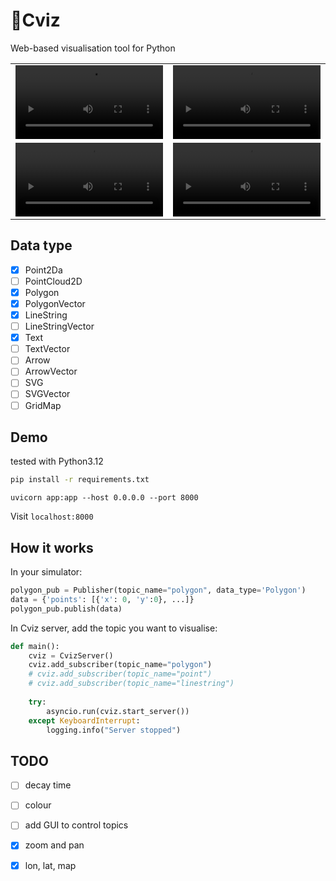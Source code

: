 # 👾Cviz 
Web-based visualisation tool for Python

<table style="width:100%; table-layout: fixed; border-collapse: collapse;">
  <tr>
    <td style="width: 50%;">
      <video src="https://github.com/user-attachments/assets/0bbb7911-3b68-49cb-8aa0-923fb4b55a2e" controls style="width: 100%;"></video>
    </td>
    <td style="width: 50%;">
      <video src="https://github.com/user-attachments/assets/f1e7431e-fa74-42c8-94ed-3c19645f5573" controls style="width: 100%;"></video>
    </td>
  </tr>
  <tr>
    <td style="width: 50%;">
      <video src="https://github.com/user-attachments/assets/78cd4763-3d5e-4d8d-a868-a443a2e0aeea" controls style="width: 100%;"></video>
    </td>
    <td style="width: 50%;">
      <video src="https://github.com/user-attachments/assets/ab5b0112-fe0f-410e-83ab-ccff1db41cb6" controls style="width: 100%;"></video>
    </td>
  </tr>
</table>





## Data type
- [x] Point2Da
- [ ] PointCloud2D
- [x] Polygon
- [x] PolygonVector
- [x] LineString
- [ ] LineStringVector
- [x] Text
- [ ] TextVector
- [ ] Arrow
- [ ] ArrowVector
- [ ] SVG
- [ ] SVGVector
- [ ] GridMap

## Demo
tested with Python3.12
```bash
pip install -r requirements.txt
```

```
uvicorn app:app --host 0.0.0.0 --port 8000
```

Visit `localhost:8000`

## How it works

In your simulator:
```python
polygon_pub = Publisher(topic_name="polygon", data_type='Polygon')
data = {'points': [{'x': 0, 'y':0}, ...]}
polygon_pub.publish(data)
```

In Cviz server, add the topic you want to visualise:
```python
def main():
    cviz = CvizServer()
    cviz.add_subscriber(topic_name="polygon")
    # cviz.add_subscriber(topic_name="point")
    # cviz.add_subscriber(topic_name="linestring")
    
    try:
        asyncio.run(cviz.start_server())
    except KeyboardInterrupt:
        logging.info("Server stopped")
```

## TODO
- [ ] decay time
- [ ] colour
- [ ] add GUI to control topics
- [x] zoom and pan
- [x] lon, lat, map

